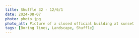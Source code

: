 ```yaml
---
title: Shuffle 32 - 12/6/1
date: 2024-08-07
photo: photo.jpg
photo_alt: Picture of a closed official building at sunset
tags: [Boring lines, Landscape, Shuffle]
---
```

